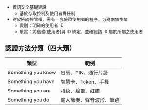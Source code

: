  - 資訊安全基礎建設
	 - 基於存取控制及使用者責任制
 - 對於系統控管權，需有一套驗證使用者的程序，分為兩個步驟
	 - 識別：明確的使用者 ID
	 - 核實：將個體(使用者)與 ID 綁定，並確認該 ID 屬於所屬之使用者

## 認證方法分類（四大類）

| 類型                 | 範例           |
| ------------------ | ------------ |
| Something you know | 密碼、PIN、通行片語  |
| Something you have | 智慧卡、Token、手機 |
| Something you are  | 指紋、臉部、虹膜     |
| Something you do   | 輸入節奏、聲音波形、筆跡 |
